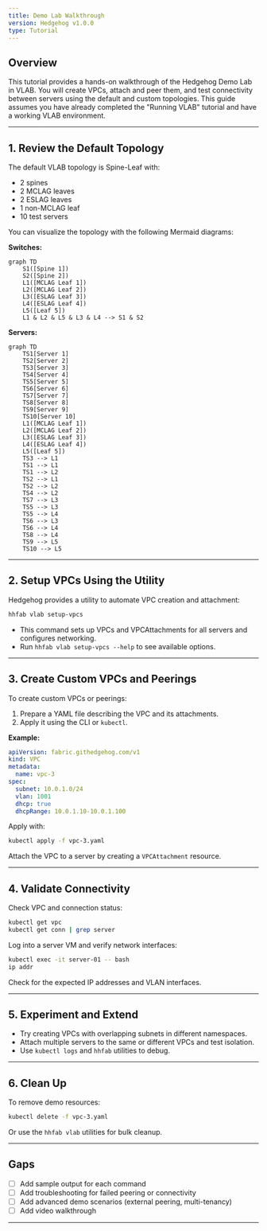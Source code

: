 ```yaml
---
title: Demo Lab Walkthrough
version: Hedgehog v1.0.0
type: Tutorial
---
```


## Overview

This tutorial provides a hands-on walkthrough of the Hedgehog Demo Lab in VLAB. You will create VPCs, attach and peer them, and test connectivity between servers using the default and custom topologies. This guide assumes you have already completed the "Running VLAB" tutorial and have a working VLAB environment.

---

## 1. Review the Default Topology

The default VLAB topology is Spine-Leaf with:
- 2 spines
- 2 MCLAG leaves
- 2 ESLAG leaves
- 1 non-MCLAG leaf
- 10 test servers

You can visualize the topology with the following Mermaid diagrams:

**Switches:**
```mermaid
graph TD
    S1([Spine 1])
    S2([Spine 2])
    L1([MCLAG Leaf 1])
    L2([MCLAG Leaf 2])
    L3([ESLAG Leaf 3])
    L4([ESLAG Leaf 4])
    L5([Leaf 5])
    L1 & L2 & L5 & L3 & L4 --> S1 & S2
```
**Servers:**
```mermaid
graph TD
    TS1[Server 1]
    TS2[Server 2]
    TS3[Server 3]
    TS4[Server 4]
    TS5[Server 5]
    TS6[Server 6]
    TS7[Server 7]
    TS8[Server 8]
    TS9[Server 9]
    TS10[Server 10]
    L1([MCLAG Leaf 1])
    L2([MCLAG Leaf 2])
    L3([ESLAG Leaf 3])
    L4([ESLAG Leaf 4])
    L5([Leaf 5])
    TS3 --> L1
    TS1 --> L1
    TS1 --> L2
    TS2 --> L1
    TS2 --> L2
    TS4 --> L2
    TS7 --> L3
    TS5 --> L3
    TS5 --> L4
    TS6 --> L3
    TS6 --> L4
    TS8 --> L4
    TS9 --> L5
    TS10 --> L5
```

---

## 2. Setup VPCs Using the Utility

Hedgehog provides a utility to automate VPC creation and attachment:

```bash
hhfab vlab setup-vpcs
```
- This command sets up VPCs and VPCAttachments for all servers and configures networking.
- Run `hhfab vlab setup-vpcs --help` to see available options.

---

## 3. Create Custom VPCs and Peerings

To create custom VPCs or peerings:
1. Prepare a YAML file describing the VPC and its attachments.
2. Apply it using the CLI or `kubectl`.

**Example:**
```yaml
apiVersion: fabric.githedgehog.com/v1
kind: VPC
metadata:
  name: vpc-3
spec:
  subnet: 10.0.1.0/24
  vlan: 1001
  dhcp: true
  dhcpRange: 10.0.1.10-10.0.1.100
```
Apply with:
```bash
kubectl apply -f vpc-3.yaml
```

Attach the VPC to a server by creating a `VPCAttachment` resource.

---

## 4. Validate Connectivity

Check VPC and connection status:
```bash
kubectl get vpc
kubectl get conn | grep server
```

Log into a server VM and verify network interfaces:
```bash
kubectl exec -it server-01 -- bash
ip addr
```
Check for the expected IP addresses and VLAN interfaces.

---

## 5. Experiment and Extend

- Try creating VPCs with overlapping subnets in different namespaces.
- Attach multiple servers to the same or different VPCs and test isolation.
- Use `kubectl logs` and `hhfab` utilities to debug.

---

## 6. Clean Up

To remove demo resources:
```bash
kubectl delete -f vpc-3.yaml
```
Or use the `hhfab vlab` utilities for bulk cleanup.

---

## Gaps
- [ ] Add sample output for each command
- [ ] Add troubleshooting for failed peering or connectivity
- [ ] Add advanced demo scenarios (external peering, multi-tenancy)
- [ ] Add video walkthrough

---

<!--
Diátaxis: Tutorial
Version: Hedgehog v1.0.0
Last updated: 2025-04-22
-->
